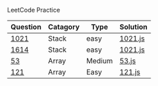 LeetCode Practice

| Question                                                                                    | Catagory | Type   | Solution                                                        |
| ------------------------------------------------------------------------------------------- | -------- | ------ | --------------------------------------------------------------- |
| [1021](https://leetcode.com/problems/remove-outermost-parentheses/description/)             | Stack    | easy   | [1021.js](https://github.com/wgetDJ/leetcode/blob/main/1021.js) |
| [1614](https://leetcode.com/problems/maximum-nesting-depth-of-the-parentheses/description/) | Stack    | easy   | [1021.js](https://github.com/wgetDJ/leetcode/blob/main/1614.js) |
| [53](https://leetcode.com/problems/maximum-subarray/description/)                           | Array    | Medium | [53.js](https://github.com/wgetDJ/leetcode/blob/main/53.js)     |
| [121](https://leetcode.com/problems/best-time-to-buy-and-sell-stock/description/)           | Array    | Easy   | [121.js](https://github.com/wgetDJ/leetcode/blob/main/121.js)   |

